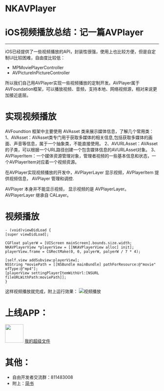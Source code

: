 # NKAVPlayer

# iOS视频播放总结：记一篇AVPlayer
---
iOS已经提供了一些视频播放的API，封装性很强，使用上也比较方便，但是自定制UI比较困难，自由度比较低：
* MPMoviePlayerController
* AVPictureInPictureController

所以我们自己用AVPlayer实现一些视频播放的定制开发。AVPlayer属于AVFoundation框架，可以播放视频、音频，支持本地、网络视频源，相对来说更加接近底层。

# 实现视频播放
AVFoundtion 框架中主要使用 AVAsset 类来展示媒体信息，了解几个常用类：
1、AVAsset：AVAsset类专门用于获取多媒体的相关信息,包括获取多媒体的画面、声音等信息，属于一个抽象类，不能直接使用。
2、AVURLAsset：AVAsset的子类，可以根据一个URL路径创建一个包含媒体信息的AVURLAsset对象。
3、AVPlayerItem：一个媒体资源管理对象，管理者视频的一些基本信息和状态，一个AVPlayerItem对应着一个视频资源。

在AVPlayer实现视频播放的开发中，AVPlayerLayer 显示视频，AVPlayerItem 提供视频信息， AVPlayer 管理和调控.

AVPlayer 本身并不能显示视频， 显示视频的是 AVPlayerLayer。 AVPlayerLayer 继承自 CALayer。

# 视频播放
```
- (void)viewDidLoad {
[super viewDidLoad];

CGFloat palyerW = [UIScreen mainScreen].bounds.size.width;
NKAVPlayerView *playerView = [[NKAVPlayerView alloc] init];
playerView.frame = CGRectMake(0, 0, palyerW, palyerW / 7 * 4);

[self.view addSubview:playerView];
NSString *moviePath = [[NSBundle mainBundle] pathForResource:@"movie" ofType:@"mp4"];
[playerView settingPlayerItemWithUrl:[NSURL fileURLWithPath:moviePath]];
}
```
这样视频播放就完成，附上运行效果：
![视频播放](http://code.cocoachina.com/uploads/attachments/20190114/137976/55f814168859b1d0e16034c3f90c7c23.gif)

# 上线APP：
<img src="https://upload-images.jianshu.io/upload_images/1721864-0feb4befb2dddb9f.png?imageMogr2/auto-orient/strip%7CimageView2/2/w/1240" width="60px" height="60px">
<a href="https://itunes.apple.com/cn/app/我的超级文件/id1397704011?mt=8">我的超级文件</a>

# 其他：
* 自由开发者交流群：811483008
* 附上：[简书](https://www.jianshu.com/p/e3dd76a7d6c4)
